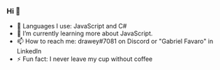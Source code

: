 ### Hi 👋

- 🔭 Languages I use: JavaScript and C#
- 🌱 I’m currently learning more about JavaScript.
- 📫 How to reach me: drawey#7081 on Discord or "Gabriel Favaro" in LinkedIn
- ⚡ Fun fact: I never leave my cup without coffee
